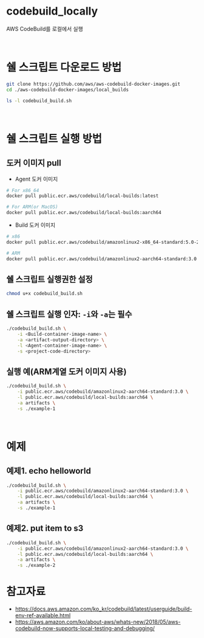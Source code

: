 # codebuild_locally
AWS CodeBuild를 로컬에서 실행

<br>

# 쉘 스크립트 다운로드 방법

```bash
git clone https://github.com/aws/aws-codebuild-docker-images.git
cd ./aws-codebuild-docker-images/local_builds

ls -l codebuild_build.sh
```

<br>

# 쉘 스크립트 실행 방법

## 도커 이미지 pull

* Agent 도커 이미지
```bash
# For x86_64
docker pull public.ecr.aws/codebuild/local-builds:latest

# For ARM(or MacOS)
docker pull public.ecr.aws/codebuild/local-builds:aarch64
```

* Build 도커 이미지
```bash
# x86
docker pull public.ecr.aws/codebuild/amazonlinux2-x86_64-standard:5.0-23.07.28

# ARM
docker pull public.ecr.aws/codebuild/amazonlinux2-aarch64-standard:3.0
```

## 쉘 스크립트 실행권한 설정

```bash
chmod u+x codebuild_build.sh
```

## 쉘 스크립트 실행 인자: `-i`와 `-a`는 필수

```bash
./codebuild_build.sh \
	-i <Build-container-image-name> \
	-a <artifact-output-directory> \
	-l <Agent-container-image-name> \
	-s <project-code-directory>
```

## 실행 예(ARM계열 도커 이미지 사용)

```bash
./codebuild_build.sh \
	-i public.ecr.aws/codebuild/amazonlinux2-aarch64-standard:3.0 \
	-l public.ecr.aws/codebuild/local-builds:aarch64 \
	-a artifacts \
	-s ./example-1
```

<br>

# 예제
## 예제1. echo helloworld

```bash
./codebuild_build.sh \
	-i public.ecr.aws/codebuild/amazonlinux2-aarch64-standard:3.0 \
	-l public.ecr.aws/codebuild/local-builds:aarch64 \
	-a artifacts \
	-s ./example-1
```

## 예제2. put item to s3

```bash
./codebuild_build.sh \
	-i public.ecr.aws/codebuild/amazonlinux2-aarch64-standard:3.0 \
	-l public.ecr.aws/codebuild/local-builds:aarch64 \
	-a artifacts \
	-s ./example-2
```

# 참고자료
* https://docs.aws.amazon.com/ko_kr/codebuild/latest/userguide/build-env-ref-available.html
* https://aws.amazon.com/ko/about-aws/whats-new/2018/05/aws-codebuild-now-supports-local-testing-and-debugging/
